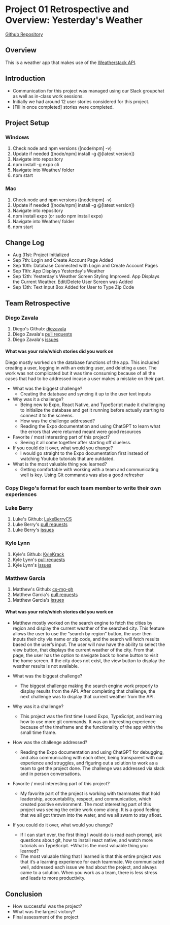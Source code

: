# Project 01 Retrospective and Overview: Yesterday's Weather
[Github Repository](https://github.com/cs-mg-gh/cst438project01group09)
## Overview
This is a weather app that makes use of the [Weatherstack API](https://weatherstack.com/). 
## Introduction
* Communication for this project was managed using our Slack groupchat as well as in-class work sessions.
* Initially we had around 12 user stories considered for this project.
* [Fill in once completed] stories were completed.
## Project Setup
### Windows
1. Check node and npm versions ([node/npm] -v)
2. Update if needed ([node/npm] install -g @[latest version])
3. Navigate into repository
4. npm install -g expo cli
5. Navigate into Weather/ folder
6. npm start
### Mac
1. Check node and npm versions ([node/npm] -v)
2. Update if needed ([node/npm] install -g @[latest version])
3. Navigate into repository
4. npm install expo (or sudo npm install expo)
5. Navigate into Weather/ folder
6. npm start
## Change Log
* Aug 31st: Project Initialized
* Sep 7th: Login and Create Account Page Added
* Sep 10th: Database Connected with Login and Create Account Pages
* Sep 11th: App Displays Yesterday's Weather
* Sep 12th: Yesterday's Weather Screen Styling Improved. App Displays the Current Weather. Edit/Delete User Screen was Added
* Sep 13th: Text Input Box Added for User to Type Zip Code 
## Team Retrospective
### Diego Zavala
1. Diego's Github: [diezavala](https://github.com/diezavala)
2. Diego Zavala's [pull requests](https://github.com/cs-mg-gh/cst438project01group09/pulls?q=is%3Apr+is%3Aclosed+author%3Adiezavala)
3. Diego Zavala's [issues](https://github.com/cs-mg-gh/cst438project01group09/issues?q=is%3Aissue+is%3Aclosed+assignee%3Adiezavala)
#### What was your role/which stories did you work on
Diego mostly worked on the database functions of the app. This included creating a user, logging in with an existing user, and deleting a user. The work was not complicated but it was time consuming because of all the cases that had to be addressed incase a user makes a mistake on their part.
+ What was the biggest challenge?
    + Creating the database and syncing it up to the user text inputs
+ Why was it a challenge?
    + Being new to Expo, React Native, and TypeScript made it challenging to initialize the database and get it running before actually starting to connect it to the screens.
    + How was the challenge addressed?
    + Reading the Expo documentation and using ChatGPT to learn what the errors that were returned meant were good resources
+ Favorite / most interesting part of this project?
    + Seeing it all come together after starting off clueless. 
+ If you could do it over, what would you change?
    + I would go straight to the Expo documentation first instead of watching Youtube tutorials that are outdated.
+ What is the most valuable thing you learned?
    + Getting comfortable with working with a team and communicating well is key. Using Git commands was also a good refresher
### Copy Diego's format for each team member to write their own experiences
### Luke Berry
1. Luke's Github: [LukeBerryCS](https://github.com/LukeBerryCS)
2. Luke Berry's [pull requests](https://github.com/cs-mg-gh/cst438project01group09/pulls?q=is%3Apr+is%3Aclosed+author%3ALukeBerryCS)
3. Luke Berry's [issues](https://github.com/cs-mg-gh/cst438project01group09/issues?q=is%3Aissue+is%3Aclosed+assignee%3ALukeBerryCS)
### Kyle Lynn
1. Kyle's Github: [KyleKrack](https://github.com/KyleKrack)
2. Kyle Lynn's [pull requests](https://github.com/cs-mg-gh/cst438project01group09/pulls?q=is%3Apr+is%3Aclosed+author%3AKyleKrack)
3. Kyle Lynn's [issues](https://github.com/cs-mg-gh/cst438project01group09/issues?q=is%3Aissue+is%3Aclosed+assignee%3AKyleKrack)
### Matthew Garcia
1. Matthew's Github: [cs-mg-gh](https://github.com/cs-mg-gh)
2. Matthew Garcia's [pull requests](https://github.com/cs-mg-gh/cst438project01group09/pulls?q=is%3Apr+is%3Aclosed+author%3Acs-mg-gh)
3. Matthew Garcia's [issues](https://github.com/cs-mg-gh/cst438project01group09/issues?q=is%3Aissue+is%3Aclosed+assignee%3Acs-mg-gh)

#### What was your role/which stories did you work on
+ Matthew mostly worked on the search engine to fetch the cities by region and display the current weather of the searched city. This feature allows the user to use the “search by region” button, the user then inputs their city via name or zip code, and the search will fetch results based on the user’s input.  The user will now have the ability to select the view button, that displays the current weather of the city.  From that page, the user has the option to navigate back to home button to visit the home screen.  If the city does not exist, the view button to display the weather results is not available.
+ What was the biggest challenge?
    + The biggest challenge making the search engine work properly to display results from the API.  After completing that challenge, the next challenge was to display that current weather from the API. 
+ Why was it a challenge?
    + This project was the first time I used Expo, TypeScript, and learning how to  use more git commands. It was an interesting experience because of the timeframe and the functionality of the app within the small time frame.  
+ How was the challenge addressed?
    + Reading the Expo documentation and using ChatGPT for debugging, and also communicating with each other, being transparent with our experience and struggles, and figuring out a solution to work as a team to get the project done.  The challenge was addressed via slack and in person conversations.  
+ Favorite / most interesting part of this project?

    + My favorite part of the project is working with teammates that hold leadership, accountability, respect, and communication, which created positive environment.   The most interesting part of this project was seeing the entire work come along.  It is a good feeling that we all got thrown into the water, and we all swam to stay afloat. 
+ If you could do it over, what would you change?
    + If I can start over, the first thing I would do is read each prompt, ask questions about git, how to install react native, and watch more tutorials on TypeScript.
+What is the most valuable thing you learned?
    + The most valuable thing that I learned is that this entire project was that it’s a learning experience for each teammate.  We communicated well, addressed each issue we had about the project, and always came to a solution.  When you work as a team, there is less stress and leads to more productivity.  

## Conclusion
* How successful was the project?
* What was the largest victory?
* Final assessment of the project
